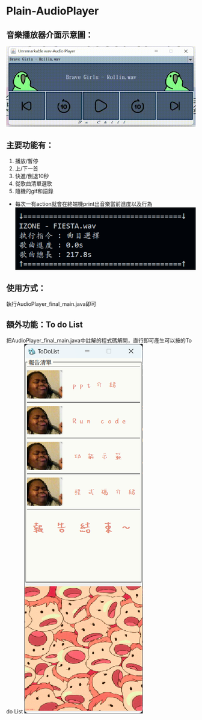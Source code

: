 # Plain-AudioPlayer

## 音樂播放器介面示意圖：
![image](https://github.com/SugarSquirrel/Plain-AudioPlayer/blob/main/src/images/UIUXCover.gif)

## 主要功能有：
1. 播放/暫停
2. 上/下一首
3. 快進/倒退10秒
4. 從歌曲清單選歌
5. 隨機的gif和語錄
- 每次一有action就會在終端機print出音樂當前進度以及行為
![image](https://github.com/SugarSquirrel/Plain-AudioPlayer/blob/main/src/images/progress.png)

## 使用方式：
執行AudioPlayer_final_main.java即可

## 額外功能：To do List
把AudioPlayer_final_main.java中註解的程式碼解開，直行即可產生可以按的To do List
![image](https://github.com/SugarSquirrel/Plain-AudioPlayer/blob/main/src/images/Ponyo.png)
